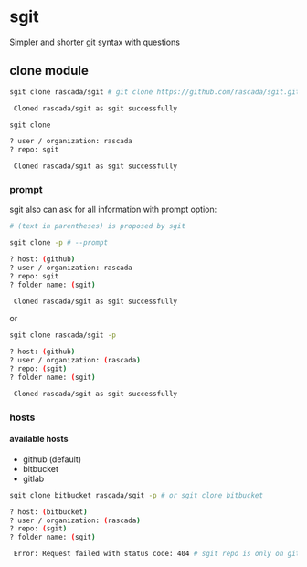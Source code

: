 # sgit
Simpler and shorter git syntax with questions

## clone module
```sh
sgit clone rascada/sgit # git clone https://github.com/rascada/sgit.git

 Cloned rascada/sgit as sgit successfully
```
```sh
sgit clone

? user / organization: rascada
? repo: sgit

 Cloned rascada/sgit as sgit successfully
```
### prompt
sgit also can ask for all information with prompt option:
```sh
# (text in parentheses) is proposed by sgit
```
```sh
sgit clone -p # --prompt

? host: (github)
? user / organization: rascada
? repo: sgit
? folder name: (sgit)

 Cloned rascada/sgit as sgit successfully
```
or
```sh
sgit clone rascada/sgit -p

? host: (github)
? user / organization: (rascada)
? repo: (sgit)
? folder name: (sgit)

 Cloned rascada/sgit as sgit successfully
```
### hosts
#### available hosts
- github (default)
- bitbucket
- gitlab

```sh
sgit clone bitbucket rascada/sgit -p # or sgit clone bitbucket

? host: (bitbucket)
? user / organization: (rascada)
? repo: (sgit)
? folder name: (sgit)

 Error: Request failed with status code: 404 # sgit repo is only on github
```
